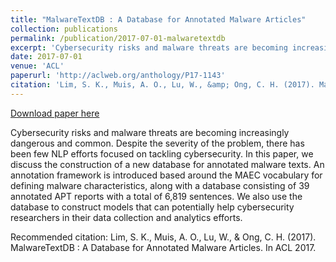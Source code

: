```yaml
---
title: "MalwareTextDB : A Database for Annotated Malware Articles"
collection: publications
permalink: /publication/2017-07-01-malwaretextdb
excerpt: 'Cybersecurity risks and malware threats are becoming increasingly dangerous and common. Despite the severity of the problem, there has been few NLP efforts focused on tackling cybersecurity. In this paper, we discuss the construction of a new database for annotated malware texts. An annotation framework is introduced based around the MAEC vocabulary for defining malware characteristics, along with a database consisting of 39 annotated APT reports with a total of 6,819 sentences. We also use the database to construct models that can potentially help cybersecurity researchers in their data collection and analytics efforts.'
date: 2017-07-01
venue: 'ACL'
paperurl: 'http://aclweb.org/anthology/P17-1143'
citation: 'Lim, S. K., Muis, A. O., Lu, W., &amp; Ong, C. H. (2017). MalwareTextDB : A Database for Annotated Malware Articles. In ACL 2017.'
---
```


<a href='http://aclweb.org/anthology/P17-1143'>Download paper here</a>

Cybersecurity risks and malware threats are becoming increasingly dangerous and common. Despite the severity of the problem, there has been few NLP efforts focused on tackling cybersecurity. In this paper, we discuss the construction of a new database for annotated malware texts. An annotation framework is introduced based around the MAEC vocabulary for defining malware characteristics, along with a database consisting of 39 annotated APT reports with a total of 6,819 sentences. We also use the database to construct models that can potentially help cybersecurity researchers in their data collection and analytics efforts.

Recommended citation: Lim, S. K., Muis, A. O., Lu, W., & Ong, C. H. (2017). MalwareTextDB : A Database for Annotated Malware Articles. In ACL 2017.